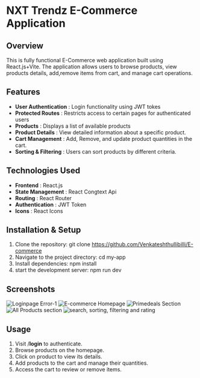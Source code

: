 # NXT Trendz E-Commerce Application
## Overview
This is fully functional E-Commerce web application built using React.js+Vite. The application allows users to browse products, view  products details, add,remove items from cart, and manage cart operations.

## Features 
- **User Authentication** : Login functionality using JWT tokes
- **Protected Routes** : Restricts access to certain pages for authenticated users
- **Products** : Displays a list of available products
- **Product Details** : View detailed information about a specific product.
- **Cart Management** : Add, Remove, and update product quantities in the cart.
- **Sorting & Filtering** : Users can sort products by different criteria.

## Technologies Used
- **Frontend** : React.js
- **State Management** : React Congtext Api
- **Routing** : React Router
- **Authentication** : JWT Token
- **Icons** : React Icons

## Installation & Setup
1. Clone the repository:
    git clone https://github.com/Venkateshthullibilli/E-commerce
2. Navigate to the project directory:
    cd my-app
3. Install dependencies:
    npm install
4. start the development server:
    npm run dev
## Screenshots
![Loginpage Error-1](https://github.com/user-attachments/assets/328b9e82-84e7-4d13-afcb-b06f0bac24ac)
![E-commerce Homepage](https://github.com/user-attachments/assets/ac4ac7a4-258f-4d5b-8b25-6233ca209ba1)
![Primedeals Section](https://github.com/user-attachments/assets/51257f40-768f-45d2-b8d6-2c5919e983f7)
![All Products section](https://github.com/user-attachments/assets/c6c2de5b-f7eb-43b9-84be-cc219d1241e9)
![search, sorting, filtering and rating](https://github.com/user-attachments/assets/4a1aac3a-7a21-4116-bf1e-3f6f3f0eccac)

## Usage
1. Visit /**login** to authenticate.
2. Browse products on the homepage.
3. Click on product to view its details.
4. Add products to the cart and manage their quantities.
5. Access the cart to  review or remove items.

